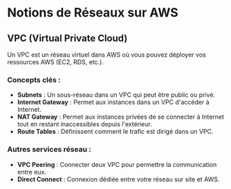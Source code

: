 # Notions de Réseaux sur AWS

## VPC (Virtual Private Cloud)
Un VPC est un réseau virtuel dans AWS où vous pouvez déployer vos ressources AWS (EC2, RDS, etc.).

### Concepts clés :
- **Subnets** : Un sous-réseau dans un VPC qui peut être public ou privé.
- **Internet Gateway** : Permet aux instances dans un VPC d'accéder à Internet.
- **NAT Gateway** : Permet aux instances privées de se connecter à Internet tout en restant inaccessibles depuis l'extérieur.
- **Route Tables** : Définissent comment le trafic est dirigé dans un VPC.

### Autres services réseau :
- **VPC Peering** : Connecter deux VPC pour permettre la communication entre eux.
- **Direct Connect** : Connexion dédiée entre votre réseau sur site et AWS.
